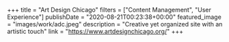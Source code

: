 +++
title = "Art Design Chicago"
filters = ["Content Management", "User Experience"]
publishDate = "2020-08-21T00:23:38+00:00"
featured_image = "images/work/adc.jpeg"
description = "Creative yet organized site with an artistic touch"
link = "https://www.artdesignchicago.org/"
+++